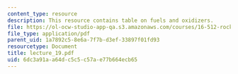 ```yaml
---
content_type: resource
description: This resource contains table on fuels and oxidizers.
file: https://ol-ocw-studio-app-qa.s3.amazonaws.com/courses/16-512-rocket-propulsion-fall-2005/6dc3a91aa64dc5c5c57ae77b664ecb65_lecture_19.pdf
file_type: application/pdf
parent_uid: 1a7892c5-8e6a-7f7b-d3ef-33897f01fd93
resourcetype: Document
title: lecture_19.pdf
uid: 6dc3a91a-a64d-c5c5-c57a-e77b664ecb65
---
```

